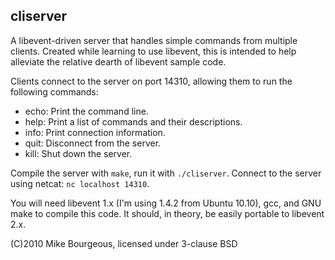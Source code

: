 cliserver
---------
A libevent-driven server that handles simple commands from multiple clients.
Created while learning to use libevent, this is intended to help alleviate the
relative dearth of libevent sample code.

Clients connect to the server on port 14310, allowing them to run the following
commands:

 * echo:	Print the command line.
 * help:	Print a list of commands and their descriptions.
 * info:	Print connection information.
 * quit:	Disconnect from the server.
 * kill:	Shut down the server.

Compile the server with `make`, run it with `./cliserver`.  Connect to the
server using netcat: `nc localhost 14310`.

You will need libevent 1.x (I'm using 1.4.2 from Ubuntu 10.10), gcc, and GNU
make to compile this code.  It should, in theory, be easily portable to libevent
2.x.

(C)2010 Mike Bourgeous, licensed under 3-clause BSD

